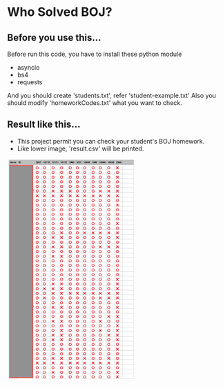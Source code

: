 # Who Solved BOJ?



## Before you use this...

Before run this code, you have to install these python module

 - asyncio
 - bs4
 - requests

And you should create 'students.txt', refer 'student-example.txt'
Also you should modify 'homeworkCodes.txt' what you want to check.


## Result like this...

- This project permit you can check your student's BOJ homework.
- Like lower image, 'result.csv' will be printed.

<img src="_readme/result.png" style="zoom:50%;" />